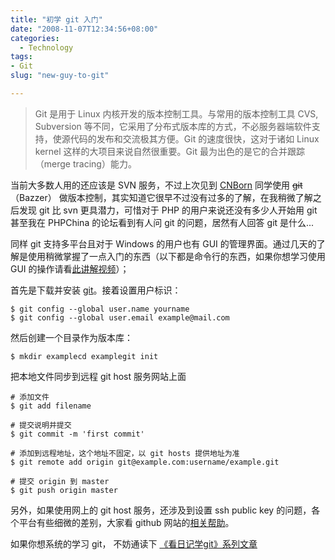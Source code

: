 ```yaml
---
title: "初学 git 入门"
date: "2008-11-07T12:34:56+08:00"
categories:
  - Technology
tags: 
- Git
slug: "new-guy-to-git"

---
```


> Git 是用于 Linux 内核开发的版本控制工具。与常用的版本控制工具 CVS, Subversion 等不同，它采用了分布式版本库的方式，不必服务器端软件支持，使源代码的发布和交流极其方便。Git 的速度很快，这对于诸如 Linux kernel 这样的大项目来说自然很重要。Git 最为出色的是它的合并跟踪（merge tracing）能力。


当前大多数人用的还应该是 SVN 服务，不过上次见到 [CNBorn][] 同学使用 ~~git~~（Bazzer） 做版本控制，其实知道它很早不过没有过多的了解，在我稍微了解之后发现 git 比 svn 更具潜力，可惜对于 PHP 的用户来说还没有多少人开始用 git 甚至我在 PHPChina 的论坛看到有人问 git 的问题，居然有人回答 git 是什么...

同样 git 支持多平台且对于 Windows 的用户也有 GUI 的管理界面。通过几天的了解是使用稍微掌握了一点入门的东西（以下都是命令行的东西，如果你想学习使用 GUI 的操作请看[此讲解视频][]）；

首先是下载并安装 [git][]。接着设置用户标识：

```
$ git config --global user.name yourname
$ git config --global user.email example@mail.com
```
 
然后创建一个目录作为版本库：

```
$ mkdir examplecd examplegit init
```

把本地文件同步到远程 git host 服务网站上面


```
# 添加文件
$ git add filename

# 提交说明并提交
$ git commit -m 'first commit'

# 添加到远程地址，这个地址不固定，以 git hosts 提供地址为准
$ git remote add origin git@example.com:username/example.git

# 提交 origin 到 master
$ git push origin master
```

另外，如果使用网上的 git host 服务，还涉及到设置 ssh public key 的问题，各个平台有些细微的差别，大家看 github 网站的[相关帮助][]。

如果你想系统的学习 git， 不妨通读下 [《看日记学git》系列文章][]

  [CNBorn]: http://blog.donews.com/CNBorn
  [此讲解视频]: http://gitcasts.com/posts/git-on-windows
  [git]: http://git-scm.com/download
  [相关帮助]: http://github.com/guides/providing-your-ssh-key
  [《看日记学git》系列文章]: http://roclinux.cn/?p=914
